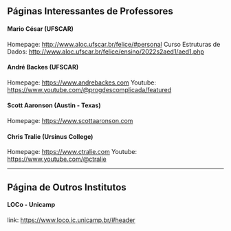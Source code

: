 ## Páginas Interessantes de Professores

#### Mario César (UFSCAR)
Homepage: http://www.aloc.ufscar.br/felice/#personal
Curso Estruturas de Dados: http://www.aloc.ufscar.br/felice/ensino/2022s2aed1/aed1.php

#### André Backes (UFSCAR)
Homepage: https://www.andrebackes.com
Youtube: https://www.youtube.com/@progdescomplicada/featured

#### Scott Aaronson (Austin - Texas)
Homepage: https://www.scottaaronson.com

#### Chris Tralie (Ursinus College) 
Homepage: https://www.ctralie.com
Youtube: https://www.youtube.com/@ctralie


---
## Página de Outros Institutos

#### LOCo - Unicamp
link: https://www.loco.ic.unicamp.br/#header
